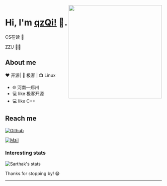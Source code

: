 <img align="right" width="300" height="300" src="https://avatars.githubusercontent.com/u/62093728?v=4">


# Hi, I'm [qzQi!]() 👋.
<!-- 网站先鸽了 -->

CS在读 🤖
<!-- | 物联网工程 🤖 -->

ZZU :man_technologist:



## About me 

❤️ 开源| 🖤 极客 | 📺 Linux 

- 🌐  河南—郑州
- 💻  like 极客开源
- 💻  like C++


## Reach me 
[![Github](https://img.shields.io/github/followers/SAnBlog?label=Github&style=social)](https://github.com/qzQi)

<!-- [![Blog](https://img.shields.io/badge/Blog-SAnBlog-blue)](https://sanii.cn/) -->
<!-- 到时候添加 -->

<!-- [![小程序](https://img.shields.io/badge/小程序-SAnBlog-green)](https://app.sanii.cn/) -->

<!-- [![公众号](https://img.shields.io/badge/公众号-SAnBlog-green)](https://app.sanii.cn/) -->
<!-- 一定要开通 -->

[![Mail](https://img.shields.io/badge/gmail-1991264747@qq.com-red)](mailto:1991264747@qq.com)

### Interesting stats

![Sarthak's stats](https://github-readme-stats.vercel.app/api?username=qzQi&show_icons=true)

Thanks for stopping by! 😁

---
